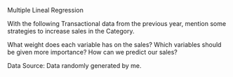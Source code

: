Multiple Lineal Regression

With the following Transactional data from the previous year, mention some strategies to increase sales in the Category.

What weight does each variable has on the sales?
Which variables should be given more importance?
How can we predict our sales?

Data Source: Data randomly generated by me.
